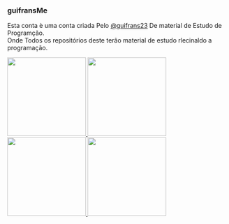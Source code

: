 ### guifransMe
<div>
  <p>
  Esta conta è uma conta criada Pelo <a href="https://github.com/guifrans23">@guifrans23</a> De material de Estudo de Programção.<br />
  Onde Todos os repositórios deste terão material de estudo rlecinaldo a programação.
  </p>
</div>

<div>
<a href="https://github.com/guifransme">
  <img height="180em" src="https://github-readme-stats.vercel.app/api?username=guifransme"/>
  <img height="180em" src="https://github-readme-stats.vercel.app/api/top-langs/?username=guifransme"/>
  <img height="180em" src=""/>
  <img height="180em" src="https://github-readme-streak-stats.herokuapp.com/?user=guifransme"/>

</div>
